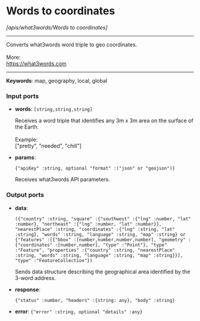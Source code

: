 # Words to coordinates

_[apis/what3words/Words to coordinates]_

---

Converts what3words word triple to geo coordinates.<br>
<br>
More:<br>
https://what3words.com<br>

---

__Keywords__: map, geography, local, global

### Input ports

* __words__: ` [string,string,string] `

    Receives a word triple that identifies any 3m x 3m area on the surface of the Earth.<br>
    <br>
    Example:<br>
    ["pretty", "needed", "chill"]<br>


* __params__: 
    ```
    {"apiKey" :string, optional "format" :("json" or "geojson")}
    ```

    Receives what3words API parameters.<br>

### Output ports

* __data__: 
    ```
    ({"country" :string, "square" :{"southwest" :{"lng" :number, "lat" :number}, "northeast" :{"lng" :number, "lat" :number}}, "nearestPlace" :string, "coordinates" :{"lng" :string, "lat" :string}, "words" :string, "language" :string, "map" :string} or {"features" :[{"bbox" :[number,number,number,number], "geometry" :{"coordinates" :[number,number], "type" :"Point"}, "type" :"Feature", "properties" :{"country" :string, "nearestPlace" :string, "words" :string, "language" :string, "map" :string}}], "type" :"FeatureCollection"})
    ```

    Sends data structure describing the geographical area identified by the 3-word address.<br>


* __response__: 
    ```
    {"status" :number, "headers" :{string: any}, "body" :string}
    ```


* __error__: ` {"error" :string, optional "details" :any} `

